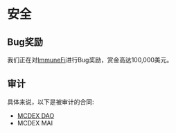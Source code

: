 # 安全

## Bug奖励

我们正在对[ImmuneFi](https://immunefi.com/bounty/mcdex/)进行Bug奖励，赏金高达100,000美元。

## 审计

具体来说，以下是被审计的合同:

- [MCDEX DAO](https://certificate.quantstamp.com/full/mcdex)
- MCDEX MAI